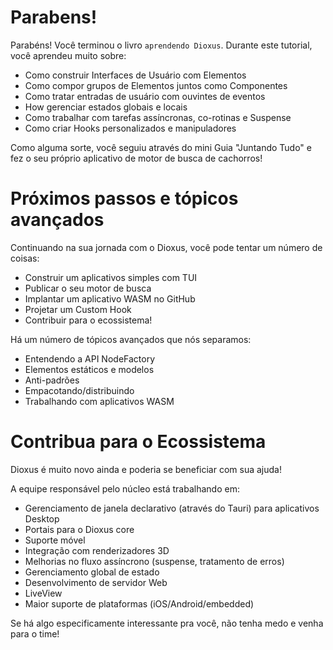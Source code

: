 # Parabens!

Parabéns! Você terminou o livro `aprendendo Dioxus`. Durante este tutorial, você aprendeu muito sobre:

- Como construir Interfaces de Usuário com Elementos
- Como compor grupos de Elementos juntos como Componentes
- Como tratar entradas de usuário com ouvintes de eventos
- How gerenciar estados globais e locais
- Como trabalhar com tarefas assíncronas, co-rotinas e Suspense
- Como criar Hooks personalizados e manipuladores

Como alguma sorte, você seguiu através do mini Guia "Juntando Tudo" e fez o seu próprio aplicativo de motor de busca de cachorros!

# Próximos passos e tópicos avançados

Continuando na sua jornada com o Dioxus, você pode tentar um número de coisas:

- Construir um aplicativos simples com TUI
- Publicar o seu motor de busca
- Implantar um aplicativo WASM no GitHub
- Projetar um Custom Hook
- Contribuir para o ecossistema!

Há um número de tópicos avançados que nós separamos:

- Entendendo a API NodeFactory
- Elementos estáticos e modelos
- Anti-padrões
- Empacotando/distribuindo
- Trabalhando com aplicativos WASM

# Contribua para o Ecossistema

Dioxus é muito novo ainda e poderia se beneficiar com sua ajuda!

A equipe responsável pelo núcleo está trabalhando em:

- Gerenciamento de janela declarativo (através do Tauri) para aplicativos Desktop
- Portais para o Dioxus core
- Suporte móvel
- Integração com renderizadores 3D
- Melhorias no fluxo assíncrono (suspense, tratamento de erros)
- Gerenciamento global de estado
- Desenvolvimento de servidor Web
- LiveView
- Maior suporte de plataformas (iOS/Android/embedded)

Se há algo especificamente interessante pra você, não tenha medo e venha para o time!
